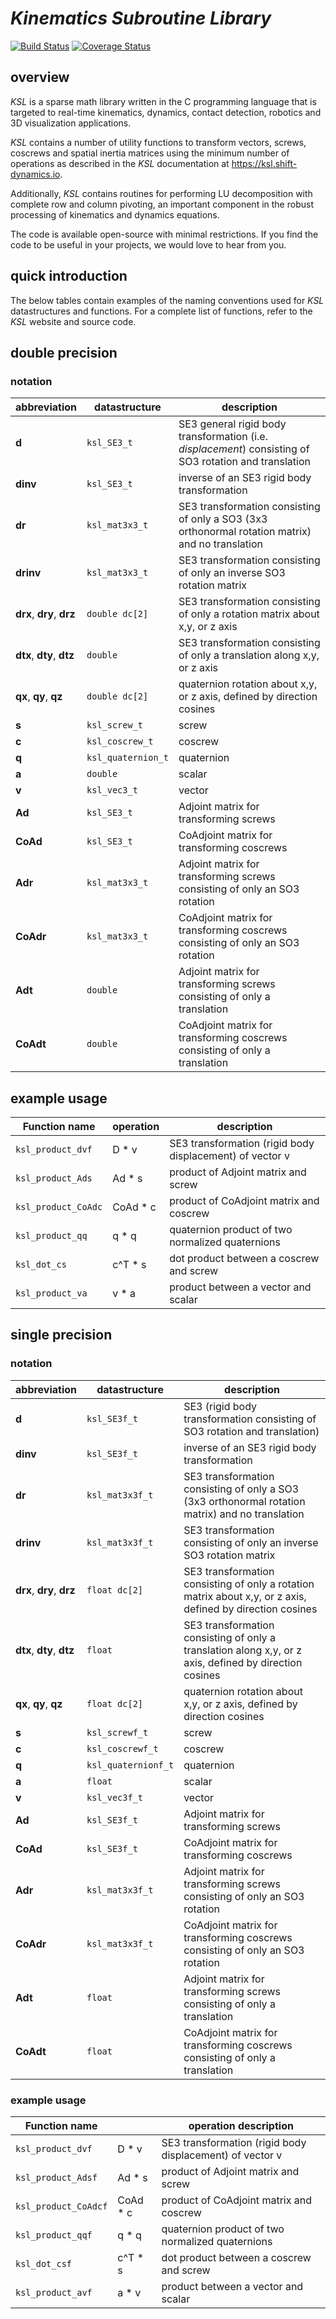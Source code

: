 # *Kinematics Subroutine Library*

<embed>
<a href='http://172.117.149.107:8090/job/shift-dynamics/job/ksl/job/master/'><img src='http://172.117.149.107:8090/buildStatus/icon?job=shift-dynamics/ksl/master' alt="Build Status"></a>
<a href='http://172.117.149.107:8090/job/shift-dynamics/job/ksl/job/master/'><img src='http://172.117.149.107:5000/coverage/ksl' alt="Coverage Status"></a>
</embed>


## overview

*KSL* is a sparse math library written in the C programming language that is targeted to real-time kinematics, dynamics, contact detection, robotics and 3D visualization applications.

*KSL* contains a number of utility functions to transform vectors, screws, coscrews and spatial inertia matrices using the minimum number of operations as described in the *KSL* documentation at https://ksl.shift-dynamics.io.

Additionally, *KSL* contains routines for performing LU decomposition with complete row and column pivoting, an important component in the robust processing of kinematics and dynamics equations.

The code is available open-source with minimal restrictions. If you find the code to be useful in your projects, we would love to hear from you.


## quick introduction
The below tables contain examples of the naming conventions used for *KSL* datastructures and functions. For a complete list of functions, refer to the *KSL* website and source code.

## double precision

### notation

| abbreviation |              datastructure  |           description |
 --- | --- | --- 
| **d**                    | `ksl_SE3_t`        |  SE3 general rigid body transformation (i.e. *displacement*) consisting of SO3 rotation and translation |
| **dinv**                 | `ksl_SE3_t`        |  inverse of an SE3 rigid body transformation |
| **dr**                   | `ksl_mat3x3_t`     |  SE3 transformation consisting of only a SO3 (3x3 orthonormal rotation matrix) and no translation |
| **drinv**                | `ksl_mat3x3_t`     |  SE3 transformation consisting of only an inverse SO3 rotation matrix
| **drx**, **dry**, **drz** | `double dc[2]`     |  SE3 transformation consisting of only a rotation matrix about x,y, or z axis |
| **dtx**, **dty**, **dtz** | `double`          |  SE3 transformation consisting of only a translation along x,y, or z axis |
| **qx**, **qy**, **qz**   | `double dc[2]`     |  quaternion rotation about x,y, or z axis, defined by direction cosines |
| **s**                    | `ksl_screw_t`      |  screw |
| **c**                    | `ksl_coscrew_t`    |  coscrew |
| **q**                    | `ksl_quaternion_t` |  quaternion |
| **a**                    | `double`           |  scalar |
| **v**                    | `ksl_vec3_t`       |  vector |
| **Ad**                   | `ksl_SE3_t`        |  Adjoint matrix for transforming screws |
| **CoAd**                 | `ksl_SE3_t`        |  CoAdjoint matrix for transforming coscrews |
| **Adr**                  | `ksl_mat3x3_t`     |  Adjoint matrix for transforming screws consisting of only an SO3 rotation |
| **CoAdr**                | `ksl_mat3x3_t`     |  CoAdjoint matrix for transforming coscrews consisting of only an SO3 rotation |
| **Adt**                  | `double`           |  Adjoint matrix for transforming screws consisting of only a translation |
| **CoAdt**                | `double`           |  CoAdjoint matrix for transforming coscrews consisting of only a translation |

## example usage

| Function name        |         operation | description |
--- | --- | ---
| `ksl_product_dvf`    |   D * v     | SE3 transformation (rigid body displacement) of vector v |
| `ksl_product_Ads`    |   Ad * s    | product of Adjoint matrix and screw |
| `ksl_product_CoAdc`  |   CoAd * c  | product of CoAdjoint matrix and coscrew |
| `ksl_product_qq`     |   q * q     | quaternion product of two normalized quaternions |
| `ksl_dot_cs`         |   c^T * s   | dot product between a coscrew and screw |
| `ksl_product_va`     |   v * a     | product between a vector and scalar |

## single precision

### notation

| abbreviation               | datastructure       | description |
--- | --- | ---
| **d**                      | `ksl_SE3f_t`        | SE3 (rigid body transformation consisting of SO3 rotation and translation) |
| **dinv**                   | `ksl_SE3f_t`        | inverse of an SE3 rigid body transformation |
| **dr**                     | `ksl_mat3x3f_t`     | SE3 transformation consisting of only a SO3 (3x3 orthonormal rotation matrix) and no translation |
| **drinv**                  | `ksl_mat3x3f_t`     | SE3 transformation consisting of only an inverse SO3 rotation matrix |
| **drx**, **dry**, **drz**  | `float dc[2]`       | SE3 transformation consisting of only a rotation matrix about x,y, or z axis, defined by direction cosines |
| **dtx**, **dty**, **dtz**  | `float`             | SE3 transformation consisting of only a translation along x,y, or z axis, defined by direction cosines |
| **qx**, **qy**, **qz**     | `float dc[2]`       | quaternion rotation about x,y, or z axis, defined by direction cosines |
| **s**                      | `ksl_screwf_t`      | screw |
| **c**                      | `ksl_coscrewf_t`    | coscrew |
| **q**                      | `ksl_quaternionf_t` | quaternion |
| **a**                      | `float`             | scalar |
| **v**                      | `ksl_vec3f_t`       | vector |
| **Ad**                     | `ksl_SE3f_t`        | Adjoint matrix for transforming screws |
| **CoAd**                   | `ksl_SE3f_t`        | CoAdjoint matrix for transforming coscrews |
| **Adr**                    | `ksl_mat3x3f_t`     | Adjoint matrix for transforming screws consisting of only an SO3 rotation |
| **CoAdr**                  | `ksl_mat3x3f_t`     | CoAdjoint matrix for transforming coscrews consisting of only an SO3 rotation |
| **Adt**                    | `float`             | Adjoint matrix for transforming screws consisting of only a translation |
| **CoAdt**                  | `float`             | CoAdjoint matrix for transforming coscrews consisting of only a translation |


### example usage

| Function name        |              | operation description |
--- | --- | ---
| `ksl_product_dvf`    |    D * v     | SE3 transformation (rigid body displacement) of vector v |
| `ksl_product_Adsf`   |    Ad * s    | product of Adjoint matrix and screw |
| `ksl_product_CoAdcf` |    CoAd * c  | product of CoAdjoint matrix and coscrew |
| `ksl_product_qqf`    |    q * q     | quaternion product of two normalized quaternions |
| `ksl_dot_csf`        |    c^T * s   | dot product between a coscrew and screw |
| `ksl_product_avf`    |    a * v     | product between a vector and scalar |
